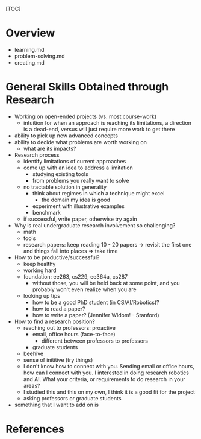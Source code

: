 [TOC]

# Overview

- learning.md
- problem-solving.md
- creating.md

# General Skills Obtained through Research

- Working on open-ended projects (vs. most course-work)
    - intuition for when an approach is reaching its limitations, a
    direction is a dead-end, versus will just require more work to get
    there
- ability to pick up new advanced concepts
- ability to decide what problems are worth working on
    + what are its impacts?
- Research process
    + identify limitations of current approaches
    + come up with an idea to address a limitation
        * studying existing tools
        * from problems you really want to solve
    + no tractable solution in generality
        * think about regimes in which a technique might excel
            - the domain my idea is good
        * experiment with illustrative examples
        * benchmark
    + if successful, write paper, otherwise try again
- Why is real undergraduate research involvement so challenging?
    + math
    + tools
    + research papers: keep reading 10 - 20 papers -> revisit the first
    one and things fall into places => take time
- How to be productive/successful?
    + keep healthy
    + working hard
    + foundation: ee263, cs229, ee364a, cs287
        * without those, you will be held back at some point, and you
        probably won't even realize when you are
    + looking up tips
        * how to be a good PhD student (in CS/AI/Robotics)?
        * how to read a paper?
        * how to write a paper? (Jennifer Widom! - Stanford)
- How to find a research position?
    + reaching out to professors: proactive
        * email, office hours (face-to-face)
            - different between professors to professors
        * graduate students
    + beehive
    + sense of inititive (try things)
    + I don't know how to connect with you. Sending email or office
    hours, how can I connect with you. I interested in doing research
    robotics and AI. What your criteria, or requirements to do research
    in your areas?
    + I studied this and this on my own, I think it is a good fit for
    the project
    + asking professors or graduate students
- something that I want to add on is

# References

[h-index]: https://en.wikipedia.org/wiki/H-index
[impact-factor]: https://en.wikipedia.org/wiki/Impact_factor
[citation-impact]: https://en.wikipedia.org/wiki/Citation_impact
[jcr]: https://en.wikipedia.org/wiki/Journal_Citation_Reports
